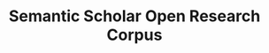 ---
layout: default
citation: 'Waleed Ammar et al. 2018. Construction of the Literature Graph in Semantic
  Scholar. NAACL https://www.semanticscholar.org/paper/09e3cf5704bcb16e6657f6ceed70e93373a54618 '
description: 'Semantic Scholar''s records for research papers published in all fields
  provided as an easy-to-use JSON archive. '
record_creation_timestamp: 12/7/2020 17:20:46
shortname: sem_scholar_open_research
tags: Citation affect
terms_of_use: ODC-BY
title: Semantic Scholar Open Research Corpus
url: http://s2-public-api-prod.us-west-2.elasticbeanstalk.com/corpus/
uuid: ff4ffcf9-5721-4148-ac59-140b9ed4dab5
---
